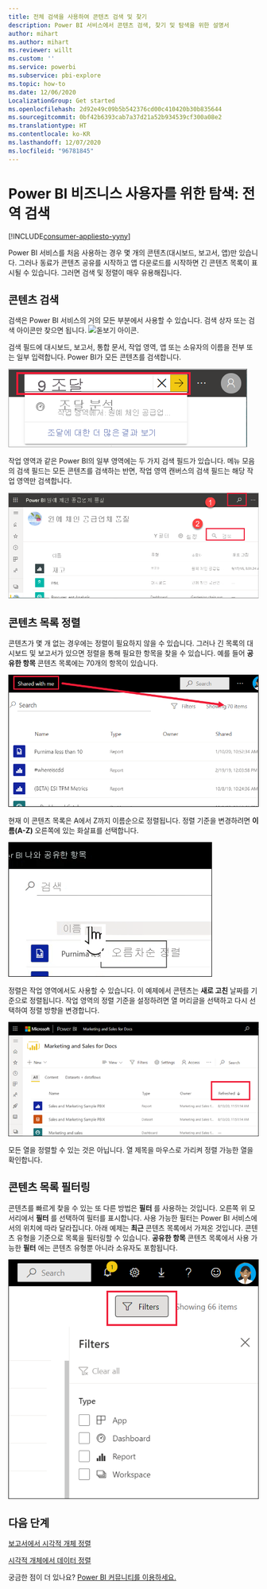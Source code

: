 ```yaml
---
title: 전체 검색을 사용하여 콘텐츠 검색 및 찾기
description: Power BI 서비스에서 콘텐츠 검색, 찾기 및 탐색을 위한 설명서
author: mihart
ms.author: mihart
ms.reviewer: willt
ms.custom: ''
ms.service: powerbi
ms.subservice: pbi-explore
ms.topic: how-to
ms.date: 12/06/2020
LocalizationGroup: Get started
ms.openlocfilehash: 2d92e49c09b5b542376cd00c410420b30b835644
ms.sourcegitcommit: 0bf42b6393cab7a37d21a52b934539cf300a08e2
ms.translationtype: HT
ms.contentlocale: ko-KR
ms.lasthandoff: 12/07/2020
ms.locfileid: "96781845"
---
```

# <a name="navigation-for-power-bi-business-users-global-search"></a>Power BI 비즈니스 사용자를 위한 탐색: 전역 검색

[!INCLUDE[consumer-appliesto-yyny](../includes/consumer-appliesto-yyny.md)]



Power BI 서비스를 처음 사용하는 경우 몇 개의 콘텐츠(대시보드, 보고서, 앱)만 있습니다. 그러나 동료가 콘텐츠 공유를 시작하고 앱 다운로드를 시작하면 긴 콘텐츠 목록이 표시될 수 있습니다. 그러면 검색 및 정렬이 매우 유용해집니다.

## <a name="searching-for-content"></a>콘텐츠 검색
 검색은 Power BI 서비스의 거의 모든 부분에서 사용할 수 있습니다. 검색 상자 또는 검색 아이콘만 찾으면 됩니다. ![돋보기 아이콘](./media/end-user-search-sort/power-bi-search-icon.png).

 검색 필드에 대시보드, 보고서, 통합 문서, 작업 영역, 앱 또는 소유자의 이름을 전부 또는 일부 입력합니다. Power BI가 모든 콘텐츠를 검색합니다. 

 ![Procurement가 입력된 검색 필드를 보여 주는 스크린샷.](./media/end-user-search-sort/power-bi-search-field.png) 

 작업 영역과 같은 Power BI의 일부 영역에는 두 가지 검색 필드가 있습니다. 메뉴 모음의 검색 필드는 모든 콘텐츠를 검색하는 반면, 작업 영역 캔버스의 검색 필드는 해당 작업 영역만 검색합니다.

 ![작업 영역 내에서 검색](./media/end-user-search-sort/power-bi-search-fields.png) 

## <a name="sorting-content-lists"></a>콘텐츠 목록 정렬

콘텐츠가 몇 개 없는 경우에는 정렬이 필요하지 않을 수 있습니다.  그러나 긴 목록의 대시보드 및 보고서가 있으면 정렬을 통해 필요한 항목을 찾을 수 있습니다. 예를 들어 **공유한 항목** 콘텐츠 목록에는 70개의 항목이 있습니다. 

![공유한 항목 콘텐츠 목록](./media/end-user-search-sort/power-bi-a-to-z.png)

현재 이 콘텐츠 목록은 A에서 Z까지 이름순으로 정렬됩니다. 정렬 기준을 변경하려면 **이름(A-Z)** 오른쪽에 있는 화살표를 선택합니다.

![정렬 드롭다운 메뉴](./media/end-user-search-sort/power-bi-sort-z-to-a.png)


정렬은 작업 영역에서도 사용할 수 있습니다. 이 예제에서 콘텐츠는 **새로 고친** 날짜를 기준으로 정렬됩니다. 작업 영역의 정렬 기준을 설정하려면 열 머리글을 선택하고 다시 선택하여 정렬 방향을 변경합니다. 


![보고서 검색](./media/end-user-search-sort/power-bi-refreshed.png)

모든 열을 정렬할 수 있는 것은 아닙니다. 열 제목을 마우스로 가리켜 정렬 가능한 열을 확인합니다.

## <a name="filtering-content-lists"></a>콘텐츠 목록 필터링
콘텐츠를 빠르게 찾을 수 있는 또 다른 방법은 **필터** 를 사용하는 것입니다. 오른쪽 위 모서리에서 **필터** 를 선택하여 필터를 표시합니다. 사용 가능한 필터는 Power BI 서비스에서의 위치에 따라 달라집니다.  아래 예제는 **최근** 콘텐츠 목록에서 가져온 것입니다.  콘텐츠 유형을 기준으로 목록을 필터링할 수 있습니다.  **공유한 항목** 콘텐츠 목록에서 사용 가능한 **필터** 에는 콘텐츠 유형뿐 아니라 소유자도 포함됩니다.

![콘텐츠 목록의 필터 스크린샷.](./media/end-user-search-sort/power-bi-sort-filters.png)


## <a name="next-steps"></a>다음 단계
[보고서에서 시각적 개체 정렬](end-user-change-sort.md)

[시각적 개체에서 데이터 정렬](end-user-change-sort.md)

궁금한 점이 더 있나요? [Power BI 커뮤니티를 이용하세요.](https://community.powerbi.com/)
